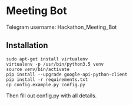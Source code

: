 # Meeting Bot

Telegram username: Hackathon_Meeting_Bot

## Installation

```
sudo apt-get install virtualenv
virtualenv -p /usr/bin/python3.5 venv
source venv/bin/activate
pip install --upgrade google-api-python-client
pip install -r requirements.txt
cp config.example.py config.py
```

Then fill out config.py with all details.